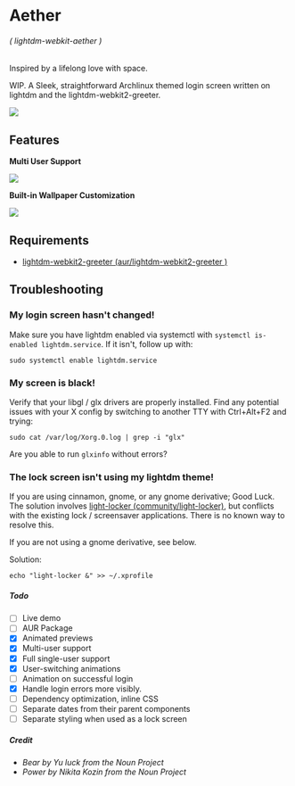 # Aether
###### ( lightdm-webkit-aether )
Inspired by a lifelong love with space. 

WIP. A Sleek, straightforward Archlinux themed login screen written on lightdm and the lightdm-webkit2-greeter.

![](../screenshots/screenshot.png)

## Features

**Multi User Support**

![](../screenshots/user-switcher.gif)

**Built-in Wallpaper Customization**

![](../screenshots/wallpaper-switcher.gif)

## Requirements
- [lightdm-webkit2-greeter (aur/lightdm-webkit2-greeter )](https://github.com/Antergos/lightdm-webkit2-greeter)

## Troubleshooting

### My login screen hasn't changed!

Make sure you have lightdm enabled via systemctl with `systemctl is-enabled lightdm.service`. If it isn't, follow up with:
```
sudo systemctl enable lightdm.service
```

### My screen is black!

Verify that your libgl / glx drivers are properly installed. Find any potential issues with your X config by switching to another TTY with Ctrl+Alt+F2 and trying:
```
sudo cat /var/log/Xorg.0.log | grep -i "glx"
```

Are you able to run `glxinfo` without errors?

### The lock screen isn't using my lightdm theme!

If you are using cinnamon, gnome, or any gnome derivative; Good Luck. The solution involves [light-locker (community/light-locker)](https://github.com/the-cavalry/light-locker), but conflicts with the existing lock / screensaver applications. There is no known way to resolve this.

If you are not using a gnome derivative, see below.

Solution:

```
echo "light-locker &" >> ~/.xprofile
```

##### Todo
- [ ] Live demo
- [ ] AUR Package
- [x] Animated previews
- [x] Multi-user support
- [x] Full single-user support
- [x] User-switching animations
- [ ] Animation on successful login
- [x] Handle login errors more visibly.
- [ ] Dependency optimization, inline CSS
- [ ] Separate dates from their parent components
- [ ] Separate styling when used as a lock screen

##### Credit
- *Bear by Yu luck from the Noun Project*
- *Power by Nikita Kozin from the Noun Project*